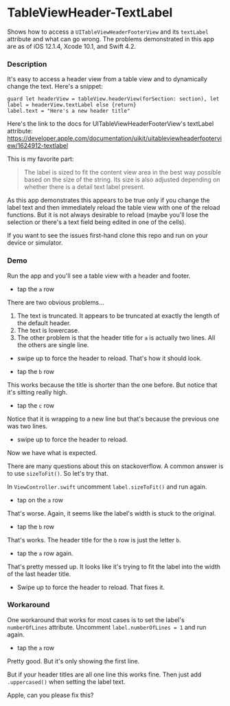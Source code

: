 # TableViewHeader-TextLabel
Shows how to access a `UITableViewHeaderFooterView` and its `textLabel` attribute and what can go wrong. The problems demonstrated in this app are as of iOS 12.1.4, Xcode 10.1, and Swift 4.2. 

### Description
It's easy to access a header view from a table view and to dynamically change the text. Here's a snippet: 

    guard let headerView = tableView.headerView(forSection: section), let label = headerView.textLabel else {return}
    label.text = "Here's a new header title"

Here's the link to the docs for UITableViewHeaderFooterView's textLabel attribute: https://developer.apple.com/documentation/uikit/uitableviewheaderfooterview/1624912-textlabel

This is my favorite part: 

> The label is sized to fit the content view area in the best way possible based on the size of the string. Its size is also adjusted depending on whether there is a detail text label present.

As this app demonstrates this appears to be true only if you change the label text and then immediately reload the table view with one of the reload functions. But it is not always desirable to reload (maybe you'll lose the selection or there's a text field being edited in one of the cells). 

If you want to see the issues first-hand clone this repo and run on your device or simulator. 

### Demo

Run the app and you'll see a table view with a header and footer. 

- tap the `a` row

There are two obvious problems...

1. The text is truncated. It appears to be truncated at exactly the length of the default header.
1. The text is lowercase.
1. The other problem is that the header title for `a` is actually two lines. All the others are single line.

- swipe up to force the header to reload. That's how it should look.

- tap the `b` row

This works because the title is shorter than the one before. But notice that it's sitting really high. 

- tap the `c` row

Notice that it is wrapping to a new line but that's because the previous one was two lines. 

- swipe up to force the header to reload. 

Now we have what is expected. 

There are many questions about this on stackoverflow. A common answer is to use `sizeToFit()`. So let's try that. 

In `ViewController.swift` uncomment `label.sizeToFit()` and run again.

- tap on the `a` row

That's worse. Again, it seems like the label's width is stuck to the original. 

- tap the `b` row

That's works. The header title for the `b` row is just the letter `b`. 

- tap the `a` row again. 

That's pretty messed up. It looks like it's trying to fit the label into the width of the last header title. 

- Swipe up to force the header to reload. That fixes it. 

### Workaround
One workaround that works for most cases is to set the label's `numberOfLines` attribute. Uncomment `label.numberOfLines = 1` and run again.

- tap the `a` row

Pretty good. But it's only showing the first line. 

But if your header titles are all one line this works fine. Then just add `.uppercased()` when setting the label text.

Apple, can you please fix this?


